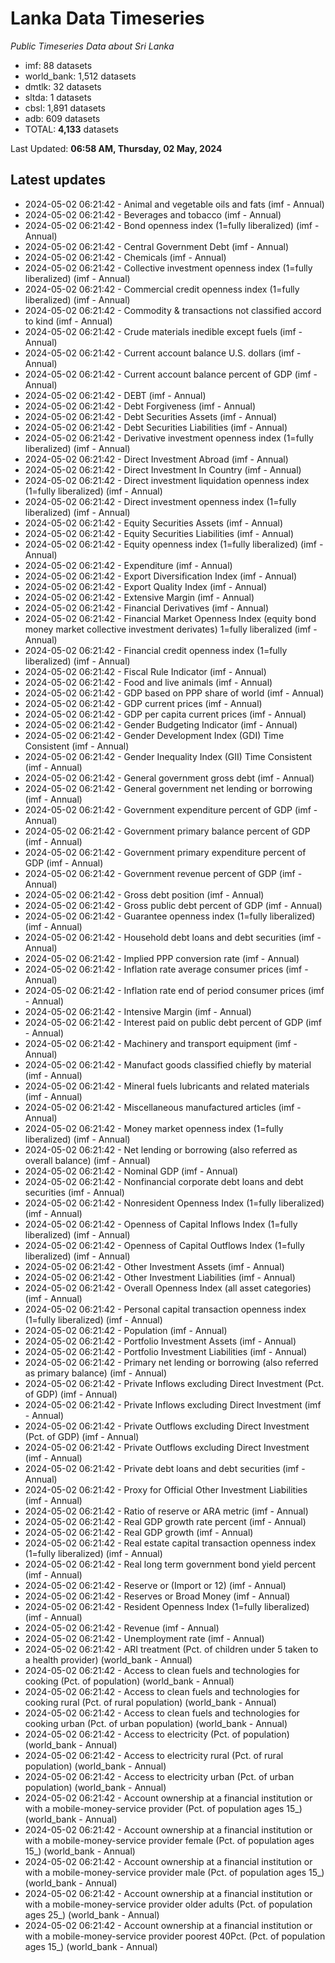 # Lanka Data Timeseries
*Public Timeseries Data about Sri Lanka*

* imf: 88 datasets
* world_bank: 1,512 datasets
* dmtlk: 32 datasets
* sltda: 1 datasets
* cbsl: 1,891 datasets
* adb: 609 datasets
* TOTAL: **4,133** datasets

Last Updated: **06:58 AM, Thursday, 02 May, 2024**

## Latest updates

* 2024-05-02 06:21:42 - Animal and vegetable oils and fats (imf - Annual)
* 2024-05-02 06:21:42 - Beverages and tobacco (imf - Annual)
* 2024-05-02 06:21:42 - Bond openness index (1=fully liberalized) (imf - Annual)
* 2024-05-02 06:21:42 - Central Government Debt (imf - Annual)
* 2024-05-02 06:21:42 - Chemicals (imf - Annual)
* 2024-05-02 06:21:42 - Collective investment openness index (1=fully liberalized) (imf - Annual)
* 2024-05-02 06:21:42 - Commercial credit openness index (1=fully liberalized) (imf - Annual)
* 2024-05-02 06:21:42 - Commodity & transactions not classified accord to kind (imf - Annual)
* 2024-05-02 06:21:42 - Crude materials inedible except fuels (imf - Annual)
* 2024-05-02 06:21:42 - Current account balance U.S. dollars (imf - Annual)
* 2024-05-02 06:21:42 - Current account balance percent of GDP (imf - Annual)
* 2024-05-02 06:21:42 - DEBT (imf - Annual)
* 2024-05-02 06:21:42 - Debt Forgiveness (imf - Annual)
* 2024-05-02 06:21:42 - Debt Securities Assets (imf - Annual)
* 2024-05-02 06:21:42 - Debt Securities Liabilities (imf - Annual)
* 2024-05-02 06:21:42 - Derivative investment openness index (1=fully liberalized) (imf - Annual)
* 2024-05-02 06:21:42 - Direct Investment Abroad (imf - Annual)
* 2024-05-02 06:21:42 - Direct Investment In Country (imf - Annual)
* 2024-05-02 06:21:42 - Direct investment liquidation openness index (1=fully liberalized) (imf - Annual)
* 2024-05-02 06:21:42 - Direct investment openness index (1=fully liberalized) (imf - Annual)
* 2024-05-02 06:21:42 - Equity Securities Assets (imf - Annual)
* 2024-05-02 06:21:42 - Equity Securities Liabilities (imf - Annual)
* 2024-05-02 06:21:42 - Equity openness index (1=fully liberalized) (imf - Annual)
* 2024-05-02 06:21:42 - Expenditure (imf - Annual)
* 2024-05-02 06:21:42 - Export Diversification Index (imf - Annual)
* 2024-05-02 06:21:42 - Export Quality Index (imf - Annual)
* 2024-05-02 06:21:42 - Extensive Margin (imf - Annual)
* 2024-05-02 06:21:42 - Financial Derivatives (imf - Annual)
* 2024-05-02 06:21:42 - Financial Market Openness Index (equity bond money market collective investment derivates) 1=fully liberalized (imf - Annual)
* 2024-05-02 06:21:42 - Financial credit openness index (1=fully liberalized) (imf - Annual)
* 2024-05-02 06:21:42 - Fiscal Rule Indicator (imf - Annual)
* 2024-05-02 06:21:42 - Food and live animals (imf - Annual)
* 2024-05-02 06:21:42 - GDP based on PPP share of world (imf - Annual)
* 2024-05-02 06:21:42 - GDP current prices (imf - Annual)
* 2024-05-02 06:21:42 - GDP per capita current prices (imf - Annual)
* 2024-05-02 06:21:42 - Gender Budgeting Indicator (imf - Annual)
* 2024-05-02 06:21:42 - Gender Development Index (GDI) Time Consistent (imf - Annual)
* 2024-05-02 06:21:42 - Gender Inequality Index (GII) Time Consistent (imf - Annual)
* 2024-05-02 06:21:42 - General government gross debt (imf - Annual)
* 2024-05-02 06:21:42 - General government net lending or borrowing (imf - Annual)
* 2024-05-02 06:21:42 - Government expenditure percent of GDP (imf - Annual)
* 2024-05-02 06:21:42 - Government primary balance percent of GDP (imf - Annual)
* 2024-05-02 06:21:42 - Government primary expenditure percent of GDP (imf - Annual)
* 2024-05-02 06:21:42 - Government revenue percent of GDP (imf - Annual)
* 2024-05-02 06:21:42 - Gross debt position (imf - Annual)
* 2024-05-02 06:21:42 - Gross public debt percent of GDP (imf - Annual)
* 2024-05-02 06:21:42 - Guarantee openness index (1=fully liberalized) (imf - Annual)
* 2024-05-02 06:21:42 - Household debt loans and debt securities (imf - Annual)
* 2024-05-02 06:21:42 - Implied PPP conversion rate (imf - Annual)
* 2024-05-02 06:21:42 - Inflation rate average consumer prices (imf - Annual)
* 2024-05-02 06:21:42 - Inflation rate end of period consumer prices (imf - Annual)
* 2024-05-02 06:21:42 - Intensive Margin (imf - Annual)
* 2024-05-02 06:21:42 - Interest paid on public debt percent of GDP (imf - Annual)
* 2024-05-02 06:21:42 - Machinery and transport equipment (imf - Annual)
* 2024-05-02 06:21:42 - Manufact goods classified chiefly by material (imf - Annual)
* 2024-05-02 06:21:42 - Mineral fuels lubricants and related materials (imf - Annual)
* 2024-05-02 06:21:42 - Miscellaneous manufactured articles (imf - Annual)
* 2024-05-02 06:21:42 - Money market openness index (1=fully liberalized) (imf - Annual)
* 2024-05-02 06:21:42 - Net lending or borrowing (also referred as overall balance) (imf - Annual)
* 2024-05-02 06:21:42 - Nominal GDP (imf - Annual)
* 2024-05-02 06:21:42 - Nonfinancial corporate debt loans and debt securities (imf - Annual)
* 2024-05-02 06:21:42 - Nonresident Openness Index (1=fully liberalized) (imf - Annual)
* 2024-05-02 06:21:42 - Openness of Capital Inflows Index (1=fully liberalized) (imf - Annual)
* 2024-05-02 06:21:42 - Openness of Capital Outflows Index (1=fully liberalized) (imf - Annual)
* 2024-05-02 06:21:42 - Other Investment Assets (imf - Annual)
* 2024-05-02 06:21:42 - Other Investment Liabilities (imf - Annual)
* 2024-05-02 06:21:42 - Overall Openness Index (all asset categories) (imf - Annual)
* 2024-05-02 06:21:42 - Personal capital transaction openness index (1=fully liberalized) (imf - Annual)
* 2024-05-02 06:21:42 - Population (imf - Annual)
* 2024-05-02 06:21:42 - Portfolio Investment Assets (imf - Annual)
* 2024-05-02 06:21:42 - Portfolio Investment Liabilities (imf - Annual)
* 2024-05-02 06:21:42 - Primary net lending or borrowing (also referred as primary balance) (imf - Annual)
* 2024-05-02 06:21:42 - Private Inflows excluding Direct Investment (Pct. of GDP) (imf - Annual)
* 2024-05-02 06:21:42 - Private Inflows excluding Direct Investment (imf - Annual)
* 2024-05-02 06:21:42 - Private Outflows excluding Direct Investment (Pct. of GDP) (imf - Annual)
* 2024-05-02 06:21:42 - Private Outflows excluding Direct Investment (imf - Annual)
* 2024-05-02 06:21:42 - Private debt loans and debt securities (imf - Annual)
* 2024-05-02 06:21:42 - Proxy for Official Other Investment Liabilities (imf - Annual)
* 2024-05-02 06:21:42 - Ratio of reserve or ARA metric (imf - Annual)
* 2024-05-02 06:21:42 - Real GDP growth rate percent (imf - Annual)
* 2024-05-02 06:21:42 - Real GDP growth (imf - Annual)
* 2024-05-02 06:21:42 - Real estate capital transaction openness index (1=fully liberalized) (imf - Annual)
* 2024-05-02 06:21:42 - Real long term government bond yield percent (imf - Annual)
* 2024-05-02 06:21:42 - Reserve or (Import or 12) (imf - Annual)
* 2024-05-02 06:21:42 - Reserves or Broad Money (imf - Annual)
* 2024-05-02 06:21:42 - Resident Openness Index (1=fully liberalized) (imf - Annual)
* 2024-05-02 06:21:42 - Revenue (imf - Annual)
* 2024-05-02 06:21:42 - Unemployment rate (imf - Annual)
* 2024-05-02 06:21:42 - ARI treatment (Pct. of children under 5 taken to a health provider) (world_bank - Annual)
* 2024-05-02 06:21:42 - Access to clean fuels and technologies for cooking (Pct. of population) (world_bank - Annual)
* 2024-05-02 06:21:42 - Access to clean fuels and technologies for cooking rural (Pct. of rural population) (world_bank - Annual)
* 2024-05-02 06:21:42 - Access to clean fuels and technologies for cooking urban (Pct. of urban population) (world_bank - Annual)
* 2024-05-02 06:21:42 - Access to electricity (Pct. of population) (world_bank - Annual)
* 2024-05-02 06:21:42 - Access to electricity rural (Pct. of rural population) (world_bank - Annual)
* 2024-05-02 06:21:42 - Access to electricity urban (Pct. of urban population) (world_bank - Annual)
* 2024-05-02 06:21:42 - Account ownership at a financial institution or with a mobile-money-service provider (Pct. of population ages 15_) (world_bank - Annual)
* 2024-05-02 06:21:42 - Account ownership at a financial institution or with a mobile-money-service provider female (Pct. of population ages 15_) (world_bank - Annual)
* 2024-05-02 06:21:42 - Account ownership at a financial institution or with a mobile-money-service provider male (Pct. of population ages 15_) (world_bank - Annual)
* 2024-05-02 06:21:42 - Account ownership at a financial institution or with a mobile-money-service provider older adults (Pct. of population ages 25_) (world_bank - Annual)
* 2024-05-02 06:21:42 - Account ownership at a financial institution or with a mobile-money-service provider poorest 40Pct. (Pct. of population ages 15_) (world_bank - Annual)